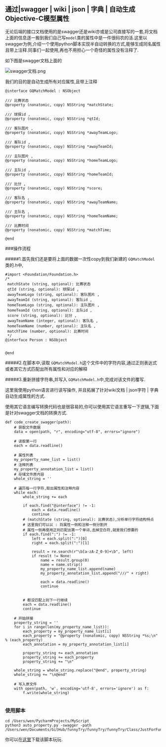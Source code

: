 ## 通过|swagger | wiki | json | 字典 | 自动生成Objective-C模型属性
无论后端的接口文档使用的是swagger还是wiki亦或是公司直接写的一套,将文档上面的信息逐一搬到我们自己写`model`类的属性中是一件很码农的活.这里以swagger为例,介绍一个使用python脚本实现半自动转换的方式,能够生成同名属性且带上注释.同事们一起使用,再也不用担心一个奇怪的属性没有注释了.

如下图是swagger文档上面的

![swagger文档.png](https://upload-images.jianshu.io/upload_images/4103407-cb304936e69aa0fd.png?imageMogr2/auto-orient/strip%7CimageView2/2/w/1240)


我们的目的是自动生成所有对应属性,且带上注释

```
@interface GQMatchModel : NSObject

/// 比赛状态
@property (nonatomic, copy) NSString *matchState;

/// 球探id ,
@property (nonatomic, copy) NSString *qtId;

/// 客队图片 ,
@property (nonatomic, copy) NSString *awayTeamLogo;

/// 客队id ,
@property (nonatomic, copy) NSString *awayTeamId;

/// 主队图片 ,
@property (nonatomic, copy) NSString *homeTeamLogo;

/// 主队id ,
@property (nonatomic, copy) NSString *homeTeamId;

/// 比分 ,
@property (nonatomic, copy) NSString *score;

/// 客队名 ,
@property (nonatomic, copy) NSString *awayTeamName;

/// 主队名 ,
@property (nonatomic, copy) NSString *homeTeamName;

/// 比赛时间
@property (nonatomic, copy) NSString *matchTime;

@end
```

###操作流程

#####1.首先我们还是要将上面的数据一次性copy到我们新建的 `GQMatchModel `类的.h中,

```
#import <Foundation/Foundation.h>
/*
 matchState (string, optional): 比赛状态
 qtId (string, optional): 球探id ,
 awayTeamLogo (string, optional): 客队图片 ,
 awayTeamId (string, optional): 客队id ,
 homeTeamLogo (string, optional): 主队图片 ,
 homeTeamId (string, optional): 主队id ,
 score (string, optional): 比分 ,
 awayTeamName (integer, optional): 客队名 ,
 homeTeamName (number, optional): 主队名 ,
 matchTime (number, optional): 比赛时间
 */
@interface Person : NSObject


@end

```

#####2.在脚本中,读取 `GQMatchModel.h`这个文件中的字符内容,通过正则表达式或者其它方式匹配出所有属性和对应的解释


#####3.重新拼接字符串,并写入 `GQMatchModel.h`中,完成对该文件的覆写.


这里我使用python语言进行读写操作, 并且拓展了针对wiki文档 | json字符 | 字典 自动生成属性的方式.  

使用其它语言编写转换代码也是很容易的,你可以使用其它语言重写一下逻辑,下面是针对swagger文档的转换方式.


```
def code_create_swagger(path):
    # 获取文件数据
    data = open(path, "r", encoding="utf-8", errors="ignore")

    # 读取第一行
    each = data.readline()

    # 属性列表
    my_property_name_list = list()
    # 注释列表
    my_property_annotation_list = list()
    # 存储文件原内容
    whole_string = ''

	# 遍历每一行字符,取出属性和注释内容
    while each:
        whole_string += each

        if each.find("@interface") != -1:
            each = data.readline()
            continue
		# (matchState (string, optional): 比赛状态),分析单行字符结构特点
		# 这里我们可以以 : 将属性一侧和注释一侧分割开
		# 属性一侧再使用正则匹配出第一个单词,去掉空白符,就是我们想要的
        if each.find(":") != -1:
            left = each.split(":")[0]
            right = each.split(":")[1]

            result = re.search(r"\b[a-zA-Z_0-9]+\b", left)
            if result != None:
                name = result.group(0)
                name = name.strip()
                my_property_name_list.append(name)
                my_property_annotation_list.append("///" + right)

                each = data.readline()
                continue


        # 都没匹配上则下一行继续
        each = data.readline()
        continue

    # 开始拼接
    property_string = ''
    for i in range(len(my_property_name_list)):
        each_property = my_property_name_list[i]
        each_property = "@property (nonatomic, copy) NSString *%s;\n" % (each_property)
        each_annotation = my_property_annotation_list[i]

        property_string += each_annotation
        property_string += each_property
        property_string += "\n"

    whole_string = whole_string.replace("@end", property_string)
    whole_string += "\n@end"

	# 写入原文件
    with open(path, 'w', encoding='utf-8', errors='ignore') as f:
        f.write(whole_string)
        
```

### 使用脚本

```
cd /Users/wen/PycharmProjects/MyScript
python3 auto_property.py -swagger -path /Users/wen/Documents/GitHub/funnyTry/funnyTry/funnyTry/Class/JustForFun/Playground/GQMatchModel.h
```

你可以在[这里](https://github.com/petyou/auto_property)下载该脚本玩玩.
